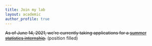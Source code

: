 ```yaml
---
title: Join my lab
layout: academic
author_profile: true
---
```


~~As of June 14, 2021, we're currently taking applications for a [summer statistics internship](https://drive.google.com/file/d/1BWNjomhsfVXVCLAvKH2c0JPZwVK0HoJT/view?usp=sharing).~~ (position filled)